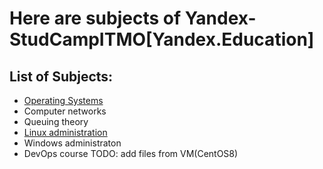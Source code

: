 # Here are subjects of Yandex-StudCampITMO[Yandex.Education]

## List of Subjects:
- [Operating Systems](https://github.com/gr1shan1a/YaCampITMO/tree/main/Operating_Systems)
- Computer networks
- Queuing theory
- [Linux administration](https://github.com/gr1shan1a/YaCampITMO/tree/main/Linux_administration)
- Windows administraton
- DevOps course
TODO: add files from VM(CentOS8)

